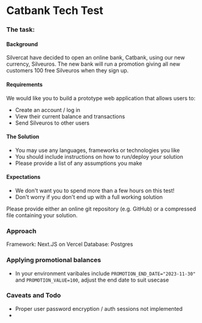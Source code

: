 # Catbank Tech Test

### The task:

#### Background

Silvercat have decided to open an online bank, Catbank, using our new currency, Silveuros. The new bank will run a promotion giving all new customers 100 free Silveuros when they sign up.

#### Requirements

We would like you to build a prototype web application that allows users to:

- Create an account / log in
- View their current balance and transactions
- Send Silveuros to other users

#### The Solution

- You may use any languages, frameworks or technologies you like
- You should include instructions on how to run/deploy your solution
- Please provide a list of any assumptions you make

#### Expectations

- We don't want you to spend more than a few hours on this test!
- Don't worry if you don't end up with a full working solution

Please provide either an online git repository (e.g. GitHub) or a compressed file containing your solution.

### Approach

Framework: Next.JS on Vercel
Database: Postgres

### Applying promotional balances

- In your environment varibales include `PROMOTION_END_DATE="2023-11-30"` and `PROMOTION_VALUE=100`, adjust the end date to suit usecase

### Caveats and Todo

- Proper user password encryption / auth sessions not implemented
-

